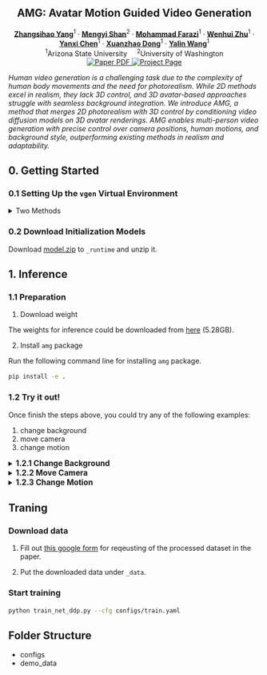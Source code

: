 <p align="center">

  <h2 align="center">AMG: Avatar Motion Guided Video Generation</h2>
  <p align="center">
    <a href="https://scholar.google.com/citations?user=VaRp0cMAAAAJ&hl=en"><strong>Zhangsihao Yang</strong></a><sup>1</sup>
    ·  
    <a href="https://shanmy.github.io/"><strong>Mengyi Shan</strong></a><sup>2</sup>
    ·
    <a href=""><strong>Mohammad Farazi</strong></a><sup>1</sup>
    ·
    <a href=""><strong>Wenhui Zhu</strong></a><sup>1</sup>
    ·
    <a href=""><strong>Yanxi Chen</strong></a><sup>1</sup>
    ·
    <a href=""><strong>Xuanzhao Dong</strong></a><sup>1</sup>
    ·
    <a href=""><strong>Yalin Wang</strong></a><sup>1</sup>
    <br>
    <sup>1</sup>Arizona State University &nbsp;&nbsp;&nbsp; <sup>2</sup>University of Washington
    </br>
        <a href="https://arxiv.org/abs/2409.01502">
        <img src='https://img.shields.io/badge/arXiv-AMG-green' alt='Paper PDF'>
        </a>
        <a href='https://zshyang.github.io/amg-website/'>
        <img src='https://img.shields.io/badge/Project_Page-AMG-blue' alt='Project Page'></a>
        <!-- <a href='https://youtu.be/VPJe6TyrT-Y'>
        <img src='https://img.shields.io/badge/YouTube-MagicPose-rgb(255, 0, 0)' alt='Youtube'></a> -->
     </br>
    <!-- <table align="center">
        <img src="./assets/demo1.gif">
        <img src="./assets/demo2.gif">
    </table> -->
</p>

_Human video generation is a challenging task due to the complexity of human body movements and the need for photorealism. While 2D methods excel in realism, they lack 3D control, and 3D avatar-based approaches struggle with seamless background integration. We introduce AMG, a method that merges 2D photorealism with 3D control by conditioning video diffusion models on 3D avatar renderings. AMG enables multi-person video generation with precise control over camera positions, human motions, and background style, outperforming existing methods in realism and adaptability._

## 0. Getting Started

### 0.1 Setting Up the `vgen` Virtual Environment

<details>
<summary>Two Methods</summary>

#### Method 1: With `sudo` Privileges

Follow the instructions from [vgen](https://github.com/ali-vilab/VGen).

You might need to install `diffusers` and other possible packages.

```bash
conda create -n vgen python=3.8
conda activate vgen

pip install torch==1.12.0+cu113 torchvision==0.13.0+cu113 torchaudio==0.12.0 --extra-index-url https://download.pytorch.org/whl/cu113

pip install -r requirements.txt -i https://pypi.tuna.tsinghua.edu.cn/simple

sudo apt-get update && apt-get install ffmpeg libsm6 libxext6  -y
```

#### Method 2: Using `slurm` and `mamba`

For slurm-based environments (`mamba` or `conda`), modified from [vgen](https://github.com/ali-vilab/VGen).

```bash
module load mamba/latest

module load cuda-11.3.1-gcc-12.1.0

mamba create -p /scratch/<user_id>/envs/vgen python=3.8 -y

mkdir -p /scratch/<user_id>/envs/vgen/opt
cd /scratch/<user_id>/envs/vgen/opt

git clone https://github.com/ali-vilab/VGen.git

pip install -r requirements.txt -i https://pypi.tuna.tsinghua.edu.cn/simple

pip install torch==2.2.0 torchvision torchaudio --extra-index-url https://download.pytorch.org/whl/cu113

python -m pip install diffusers==0.23.0
python -m pip install ffmpeg-python
```

</details>

### 0.2 Download Initialization Models

Download [model.zip](https://drive.google.com/file/d/1n979-fIwIBlxqavI_lJQFFrMUKcJwqjI/view?usp=sharing) to `_runtime` and unzip it.

## 1. Inference

### 1.1 Preparation

1. Download weight

The weights for inference could be downloaded from [here](https://drive.google.com/file/d/1g274tXyfaA45cy8IkaUJF39iVg5sQNTU/view?usp=sharing) (5.28GB).

2. Install `amg` package

Run the following command line for installing `amg` package.

```bash
pip install -e .
```

### 1.2 Try it out!

Once finish the steps above, you could try any of the following examples:

1. change background
2. move camera
3. change motion

<details>
<summary> <strong style="font-size: 1.10em;">1.2.1 Change Background</strong></summary>

Run the command below to get **change background** results:

```bash
python applications/change_background.py --cfg configs/applications/change_background/demo.yaml
```

The results are store under newly created folder `_demo_results/change_background`.
You should be able to see exact same results like the following:

<table align="center">
    <tr>
        <th style="text-align:center; width: 33%;">Input</th>
        <th style="text-align:center; width: 33%;">Reference</th>
        <th style="text-align:center; width: 33%;">Generated</th>
    </tr>
    <tr>
        <td colspan="3" align="center">
            <img src="./doc/change_background.gif" alt="GIF description">
        </td>
    </tr>
</table>

</details>

<details>

<summary> <strong style="font-size: 1.10em;">1.2.2 Move Camera</strong></summary>

Run the command below to get **move camera** results:

```bash
python applications/move_camera.py --cfg configs/applications/move_camera/demo.yaml
```

The results are store under newly created folder `_demo_results/move_camera`.
You should be able to see exact same results like the following:

<table align="center">
    <tr>
        <th style="text-align:center; width: 50%;">Input</th>
        <th style="text-align:center; width: 50%;">Generated</th>
    </tr>
    <tr>
        <td colspan="2" align="center">
            <img src="./doc/move_camera.gif" alt="GIF description">
        </td>
    </tr>
</table>

</details>

<details>
<summary> <strong style="font-size: 1.10em;">1.2.3 Change Motion</strong></summary>

</details>

## Traning

### Download data

1. Fill out [this google form](https://forms.gle/xrx4sfAn7QAWgiXq9) for reqeusting of the processed dataset in the paper.

2. Put the downloaded data under `_data`.

### Start training

```bash
python train_net_ddp.py --cfg configs/train.yaml
```

## Folder Structure

- configs
- demo_data
